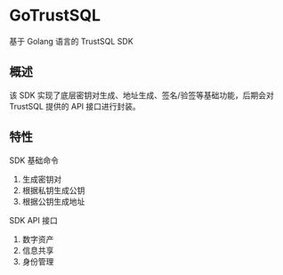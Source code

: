 # GoTrustSQL

基于 Golang 语言的 TrustSQL SDK

## 概述

该 SDK 实现了底层密钥对生成、地址生成、签名/验签等基础功能，后期会对 TrustSQL 提供的 API 接口进行封装。


## 特性

SDK 基础命令

1. 生成密钥对
2. 根据私钥生成公钥
3. 根据公钥生成地址

SDK API 接口

1. 数字资产
2. 信息共享
3. 身份管理
